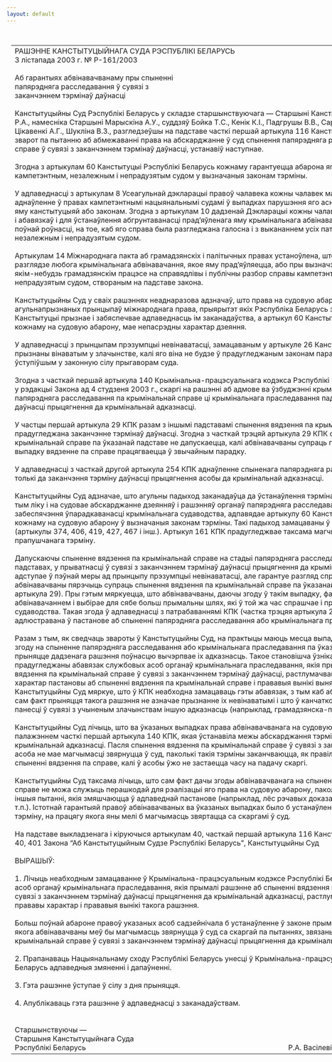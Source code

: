 ```yaml
---
layout: default
---
```


<div style="margin: 0px auto; width: 1000px;">

<div id="flag">

 

</div>

<div id="fixedWidth">

<div id="body">

<div id="columnSpanned">

<div id="content" style="margin: 10px">

<table>
<colgroup>
<col style="width: 100%" />
</colgroup>
<tbody>
<tr class="odd">
<td><div data-align="center" style="text-transform: uppercase;">
Рашэнне Канстытуцыйнага Суда Рэспублікі Беларусь
</div>
<div data-align="center">
3 лістапада 2003 г. № Р-161/2003
</div>
<div data-align="left" style="width: 400px; margin-top: 20px; margin-bottom: 20px;">
Аб гарантыях абвінавачванаму пры спыненні папярэдняга расследавання ў сувязі з заканчэннем тэрмінаў даўнасці
</div>
<div data-align="justify">
Канстытуцыйны Суд Рэспублікі Беларусь у складзе старшынствуючага — Старшыні Канстытуцыйнага Суда Васілевіча Р.А., намесніка Старшыні Марыскіна А.У., суддзяў Бойка Т.С., Кенік К.I., Падгрушы В.В., Саркісавай Э.А., Філіпчык Р.I., Цікавенкі А.Г., Шукліна В.З., разгледзеўшы на падставе часткі першай артыкула 116 Канстытуцыі Рэспублікі Беларусь зварот па пытанню аб абмежаванні права на абскарджанне ў суд спынення папярэдняга расследавання па крымінальнай справе ў сувязі з заканчэннем тэрмінаў даўнасці, устанавіў наступнае.
</div>
<div data-align="justify">
 
</div>
<div data-align="justify">
Згодна з артыкулам 60 Канстытуцыі Рэспублікі Беларусь кожнаму гарантуецца абарона яго правоў і свабод кампетэнтным, незалежным і непрадузятым судом у вызначаныя законам тэрміны.
</div>
<div data-align="justify">
 
</div>
<div data-align="justify">
У адпаведнасці з артыкулам 8 Усеагульнай дэкларацыі правоў чалавека кожны чалавек мае права на эфектыўнае аднаўленне ў правах кампетэнтнымі нацыянальнымі судамі ў выпадках парушэння яго асноўных правоў, прадастаўленых яму канстытуцыяй або законам. Згодна з артыкулам 10 дадзенай Дэкларацыі кожны чалавек, для вызначэння яго правоў і абавязкаў і для ўстанаўлення абгрунтаванасці прад’яўленага яму крымінальнага абвінавачання, мае права, на аснове поўнай роўнасці, на тое, каб яго справа была разгледжана галосна і з выкананнем усіх патрабаванняў справядлівасці незалежным і непрадузятым судом.
</div>
<div data-align="justify">
 
</div>
<div data-align="justify">
Артыкулам 14 Міжнароднага пакта аб грамадзянскіх і палітычных правах устаноўлена, што кожны мае права пры разглядзе любога крымінальнага абвінавачання, якое яму прад’яўляецца, або пры вызначэнні яго правоў і абавязкаў у якім-небудзь грамадзянскім працэсе на справядлівы і публічны разбор справы кампетэнтным, незалежным і непрадузятым судом, створаным на падставе закона.
</div>
<div data-align="justify">
 
</div>
<div data-align="justify">
Канстытуцыйны Суд у сваіх рашэннях неаднаразова адзначаў, што права на судовую абарону адносіцца да агульнапрызнаных прынцыпаў міжнароднага права, прыярытэт якіх Рэспубліка Беларусь згодна з артыкулам 8 Канстытуцыі прызнае і забяспечвае адпаведнасць ім заканадаўства, а артыкул 60 Канстытуцыі, які гарантуе права кожнаму на судовую абарону, мае непасрэдны характар дзеяння.
</div>
<div data-align="justify">
 
</div>
<div data-align="justify">
У адпаведнасці з прынцыпам прэзумпцыі невінаватасці, замацаваным у артыкуле 26 Канстытуцыі, ніхто не можа быць прызнаны вінаватым у злачынстве, калі яго віна не будзе ў прадугледжаным законам парадку даказана і ўстаноўлена ўступіўшым у законную сілу прыгаворам суда.
</div>
<div data-align="justify">
 
</div>
<div data-align="justify">
Згодна з часткай першай артыкула 140 Крымінальна-працэсуальнага кодэкса Рэспублікі Беларусь (у далейшым – КПК), у рэдакцыі Закона ад 4 студзеня 2003 г., скаргі на рашэнні аб адмове ва ўзбуджэнні крымінальнай справы, аб спыненні папярэдняга расследавання па крымінальнай справе ці крымінальнага праследавання падаюцца ў межах тэрмінаў даўнасці прыцягнення да крымінальнай адказнасці.
</div>
<div data-align="justify">
 
</div>
<div data-align="justify">
У частцы першай артыкула 29 КПК разам з іншымі падставамі спынення вядзення па крымінальнай справе прадугледжана заканчэнне тэрмінаў даўнасці. Згодна з часткай трэцяй артыкула 29 КПК спыненне вядзення па крымінальнай справе па ўказанай падставе не дапускаецца, калі абвінавачваны супраць гэтага пярэчыць. У такім выпадку вядзенне па справе працягваецца ў звычайным парадку.
</div>
<div data-align="justify">
 
</div>
<div data-align="justify">
У адпаведнасці з часткай другой артыкула 254 КПК аднаўленне спыненага папярэдняга расследавання дапускаецца толькі да заканчэння тэрміну даўнасці прыцягнення асобы да крымінальнай адказнасці.
</div>
<div data-align="justify">
 
</div>
<div data-align="justify">
Канстытуцыйны Суд адзначае, што агульны падыход заканадаўца да ўстанаўлення тэрмінаў у крымінальным працэсе, у тым ліку і на судовае абскарджанне дзеянняў і рашэнняў органаў папярэдняга расследавання, абумоўлены мэтамі забеспячэння ўпарадкаванасці крымінальнага судаводства, адпавядае артыкулу 60 Канстытуцыі, які гарантуе права кожнаму на судовую абарону ў вызначаныя законам тэрміны. Такі падыход замацаваны ў цэлым шэрагу артыкулаў КПК (артыкулы 374, 406, 419, 427, 467 і інш.). Артыкул 161 КПК прадугледжвае таксама магчымасць аднаўлення прапушчанага тэрміну.
</div>
<div data-align="justify">
 
</div>
<div data-align="justify">
Дапускаючы спыненне вядзення па крымінальнай справе на стадыі папярэдняга расследавання па нерэабілітуючых падставах, у прыватнасці ў сувязі з заканчэннем тэрмінаў даўнасці прыцягнення да крымінальнай адказнасці, КПК, хаця і адступае ў пэўнай меры ад прынцыпу прэзумпцыі невінаватасці, але гарантуе разгляд справы ў судзе ў выпадках, калі абвінавачваны пярэчыць супраць спынення вядзення па крымінальнай справе па ўказанай падставе (частка трэцяя артыкула 29). Пры гэтым мяркуецца, што абвінавачваны, даючы згоду ў такім выпадку, фактычна згаджаецца з абвінавачаннем і выбірае для сябе больш прымальны шлях, які ў той жа час спрашчае і працэс крымінальнага судаводства. Такая згода ў адпаведнасці з патрабаваннямі КПК (частка трэцяя артыкула 251) павінна быць адлюстравана ў пастанове аб спыненні папярэдняга расследавання або крымінальнага праследавання.
</div>
<div data-align="justify">
 
</div>
<div data-align="justify">
Разам з тым, як сведчаць звароты ў Канстытуцыйны Суд, на практыцы маюць месца выпадкі, калі абвінавачваныя даюць згоду на спыненне папярэдняга расследавання або крымінальнага праследавання па ўказанай падставе, лічачы, што прыняцце дадзенага рашэння поўнасцю вычэрпвае іх адказнасць. Такое становішча ўзнікае ў выніку таго, што ў КПК не прадугледжаны абавязак службовых асоб органаў крымінальнага праследавання, якія прымаюць рашэнне аб спыненні вядзення па крымінальнай справе ў сувязі з заканчэннем тэрмінаў даўнасці, растлумачваць абвінавачванаму прававы характар пастановы аб спыненні вядзення па крымінальнай справе і прававыя вынікі вынясення такой пастановы. Канстытуцыйны Суд мяркуе, што ў КПК неабходна замацаваць гэты абавязак, з тым каб абвінавачваныя разумелі, што сам факт прыняцця такога рашэння не азначае прызнанне іх невінаватымі і што ў канчатковым выніку яны могуць панесці ў сувязі з учыненым злачынствам іншую адказнасць (напрыклад, грамадзянска-прававую, дысцыплінарную).
</div>
<div data-align="justify">
 
</div>
<div data-align="justify">
Канстытуцыйны Суд лічыць, што ва ўказаных выпадках права абвінавачванага на судовую абарону абмяжоўваецца палажэннем часткі першай артыкула 140 КПК, якая ўстанавіла межы абскарджання тэрмінамі даўнасці прыцягнення да крымінальнай адказнасці. Пасля спынення вядзення па крымінальнай справе ў сувязі з заканчэннем тэрмінаў даўнасці асоба не мае магчымасці звярнуцца ў суд, паколькі такія тэрміны заканчваюцца, як правіла, да вынясення пастановы аб спыненні вядзення па справе, калі ў асобы ўжо не застаецца часу на падачу скаргі.
</div>
<div data-align="justify">
 
</div>
<div data-align="justify">
Канстытуцыйны Суд таксама лічыць, што сам факт дачы згоды абвінавачванага на спыненне вядзення па крымінальнай справе не можа служыць перашкодай для рэалізацыі яго права на судовую абарону, паколькі абскарджаны могуць быць іншыя пытанні, якія змяшчаюцца ў адпаведнай пастанове (напрыклад, лёс рэчавых доказаў, кваліфікацыя ўчыненага і да т.п.). Iстотнай гарантыяй правоў абвінавачваных ва ўказаных выпадках было б устанаўленне ў законе прымальнага тэрміну, на працягу якога яны мелі б магчымасць звяртацца са скаргамі ў суд.
</div>
<div data-align="justify">
 
</div>
<div data-align="justify">
На падставе выкладзенага і кіруючыся артыкулам 40, часткай першай артыкула 116 Канстытуцыі, артыкуламі 7, 36, 38, 40, 40<span>1 Закона “Аб Канстытуцыйным Судзе Рэспубл</span>ікі Беларусь”, Канстытуцыйны Суд
</div>
<div data-align="justify">
 
</div>
<div data-align="center">
ВЫPАШЫЎ:
</div>
<div>
 
</div>
<div data-align="justify">
1. Лічыць неабходным замацаванне ў Крымінальна-працэсуальным кодэксе Рэспублікі Беларусь абавязку службовых асоб органаў крымінальнага праследавання, якія прымалі рашэнне аб спыненні вядзення па крымінальнай справе ў сувязі з заканчэннем тэрмінаў даўнасці прыцягнення да крымінальнай адказнасці, растлумачваць абвінавачваным прававы характар і прававыя вынікі такога рашэння.
</div>
<div data-align="justify">
 
</div>
<div data-align="justify">
Больш поўнай абароне правоў указаных асоб садзейнічала б устанаўленне ў законе прымальнага тэрміну, на працягу якога абвінавачваны меў бы магчымасць звярнуцца ў суд са скаргай па пытаннях, звязаных са спыненнем вядзення па крымінальнай справе ў сувязі з заканчэннем тэрмінаў даўнасці прыцягнення да крымінальнай адказнасці.
</div>
<div data-align="justify">
 
</div>
<div data-align="justify">
2. Прапанаваць Нацыянальнаму сходу Рэспублікі Беларусь унесці ў Крымінальна-працэсуальны кодэкс Рэспублікі Беларусь адпаведныя змяненні і дапаўненні.
</div>
<div data-align="justify">
 
</div>
<div data-align="justify">
3. Гэта рашэнне ўступае ў сілу з дня прыняцця.
</div>
<div data-align="justify">
 
</div>
<div data-align="justify">
4. Апублікаваць гэта рашэнне ў адпаведнасці з заканадаўствам.
</div>
<div data-align="justify">
 
</div>
<div>
 
</div>
<div>
Старшынствуючы —
</div>
<div>
Старшыня Канстытуцыйнага Суда
</div>
<div>
Рэспублікі Беларусь <span>                                                                                                         Р.А. Васілевіч</span>
</div></td>
</tr>
</tbody>
</table>

</div>

<div class="terminator">

 

</div>

</div>

</div>

</div>

</div>
